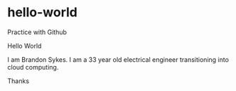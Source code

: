 # hello-world
Practice with Github


Hello World

I am Brandon Sykes. I am a 33 year old electrical engineer transitioning into cloud computing. 

Thanks
